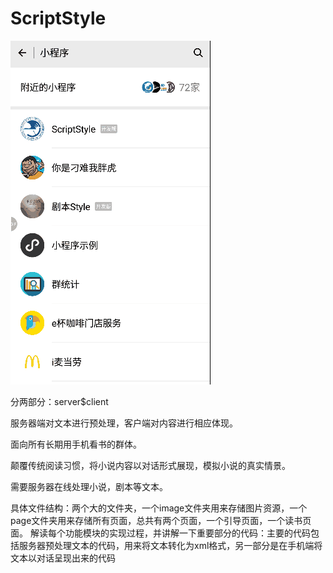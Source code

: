 # ScriptStyle
![image](https://github.com/XunMrh/ScriptStyle/blob/master/DemoShow.gif)


分两部分：server$client

服务器端对文本进行预处理，客户端对内容进行相应体现。

面向所有长期用手机看书的群体。

颠覆传统阅读习惯，将小说内容以对话形式展现，模拟小说的真实情景。

需要服务器在线处理小说，剧本等文本。

具体文件结构：两个大的文件夹，一个image文件夹用来存储图片资源，一个page文件夹用来存储所有页面，总共有两个页面，一个引导页面，一个读书页面。
解读每个功能模块的实现过程，并讲解一下重要部分的代码：主要的代码包括服务器预处理文本的代码，用来将文本转化为xml格式，另一部分是在手机端将文本以对话呈现出来的代码
